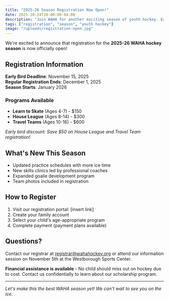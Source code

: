 ```yaml
---
title: "2025-26 Season Registration Now Open!"
date: 2025-10-24T10:00:00-04:00
description: "Join WAHA for another exciting season of youth hockey. Early bird registration ends November 15th."
tags: ["registration", "season", "youth hockey"]
image: "/uploads/registration-open.jpg"
---
```


We're excited to announce that registration for the **2025-26 WAHA hockey season** is now officially open! 

## Registration Information

**Early Bird Deadline**: November 15, 2025  
**Regular Registration Ends**: December 1, 2025  
**Season Starts**: January 2026

### Programs Available

- **Learn to Skate** (Ages 4-7) - $150
- **House League** (Ages 8-14) - $300  
- **Travel Teams** (Ages 10-16) - $600

*Early bird discount: Save $50 on House League and Travel Team registration!*

## What's New This Season

- Updated practice schedules with more ice time
- New skills clinics led by professional coaches
- Expanded goalie development program
- Team photos included in registration

## How to Register

1. Visit our registration portal: [insert link]
2. Create your family account
3. Select your child's age-appropriate program
4. Complete payment (payment plans available)

## Questions?

Contact our registrar at [registrar@wahahockey.org](mailto:registrar@wahahockey.org) or attend our information session on November 5th at the Westborough Sports Center.

**Financial assistance is available** - No child should miss out on hockey due to cost. Contact us confidentially to learn about our scholarship program.

---

*Let's make this the best WAHA season yet! We can't wait to see you on the ice.*